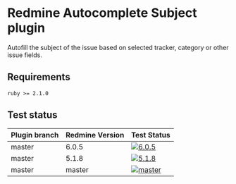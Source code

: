 Redmine Autocomplete Subject plugin
=======================

Autofill the subject of the issue based on selected tracker, category or other issue fields.


## Requirements

    ruby >= 2.1.0
    
## Test status

|Plugin branch| Redmine Version | Test Status       |
|-------------|-----------------|-------------------|
|master       | 6.0.5           | [![6.0.5][1]][5]  |
|master       | 5.1.8           | [![5.1.8][2]][5]  |
|master       | master          | [![master][4]][5] |

[1]: https://github.com/nanego/redmine_autocomplete_subject/actions/workflows/6_0_5.yml/badge.svg
[2]: https://github.com/nanego/redmine_autocomplete_subject/actions/workflows/5_1_8.yml/badge.svg
[4]: https://github.com/nanego/redmine_autocomplete_subject/actions/workflows/master.yml/badge.svg
[5]: https://github.com/nanego/redmine_autocomplete_subject/actions
